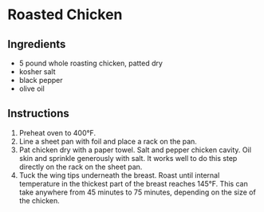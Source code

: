 # Roasted Chicken

## Ingredients

- 5 pound whole roasting chicken, patted dry
- kosher salt
- black pepper
- olive oil

## Instructions

1. Preheat oven to 400°F.
2. Line a sheet pan with foil and place a rack on the pan.
3. Pat chicken dry with a paper towel. Salt and pepper chicken cavity. Oil skin and sprinkle generously with salt. It works well to do this step directly on the rack on the sheet pan.
4. Tuck the wing tips underneath the breast. Roast until internal temperature in the thickest part of the breast reaches 145°F. This can take anywhere from 45 minutes to 75 minutes, depending on the size of the chicken.
